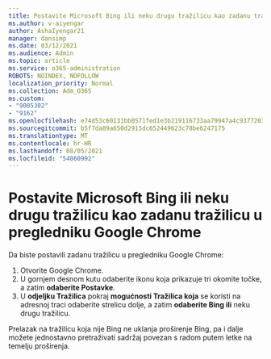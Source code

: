 ```yaml
---
title: Postavite Microsoft Bing ili neku drugu tražilicu kao zadanu tražilicu u pregledniku Google Chrome
ms.author: v-aiyengar
author: AshaIyengar21
manager: dansimp
ms.date: 03/12/2021
ms.audience: Admin
ms.topic: article
ms.service: o365-administration
ROBOTS: NOINDEX, NOFOLLOW
localization_priority: Normal
ms.collection: Adm_O365
ms.custom:
- "9005302"
- "9162"
ms.openlocfilehash: e74d53c60131bb0571fed1e3b219116733aa79947a4c93772039da3bee0660d8
ms.sourcegitcommit: b5f7da89a650d2915dc652449623c78be6247175
ms.translationtype: MT
ms.contentlocale: hr-HR
ms.lasthandoff: 08/05/2021
ms.locfileid: "54060992"
---
```

# <a name="set-microsoft-bing-or-another-search-engine-as-the-default-search-engine-in-google-chrome"></a>Postavite Microsoft Bing ili neku drugu tražilicu kao zadanu tražilicu u pregledniku Google Chrome

Da biste postavili zadanu tražilicu u pregledniku Google Chrome:

1. Otvorite Google Chrome.
1. U gornjem desnom kutu odaberite ikonu koja prikazuje tri okomite točke, a zatim **odaberite Postavke**.
1. U **odjeljku Tražilica** pokraj **mogućnosti Tražilica koja** se koristi na adresnoj traci odaberite strelicu dolje, a zatim **odaberite Bing ili** neku drugu tražilicu.

Prelazak na tražilicu koja nije Bing ne uklanja proširenje Bing, pa i dalje možete jednostavno pretraživati sadržaj povezan s radom putem letke na temelju proširenja.
